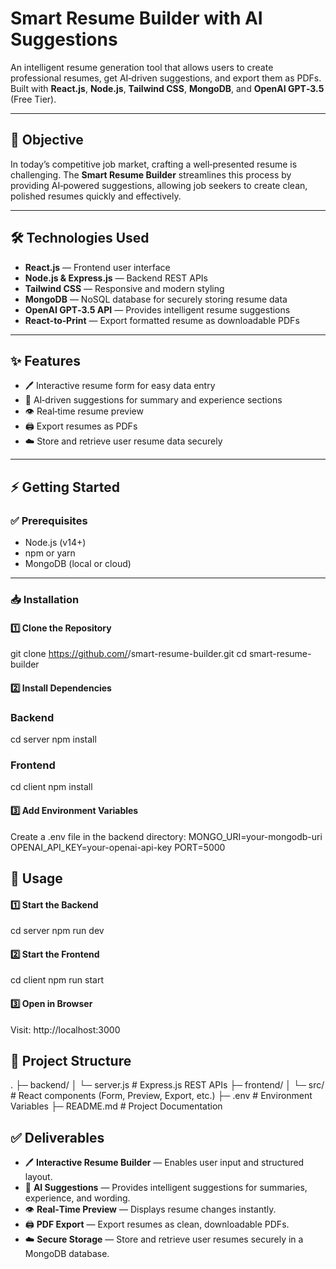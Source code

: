 # Smart Resume Builder with AI Suggestions

An intelligent resume generation tool that allows users to create professional resumes, get AI‑driven suggestions, and export them as PDFs.  
Built with **React.js**, **Node.js**, **Tailwind CSS**, **MongoDB**, and **OpenAI GPT‑3.5** (Free Tier).

---

## 🎯 Objective
In today’s competitive job market, crafting a well‑presented resume is challenging. The **Smart Resume Builder** streamlines this process by providing AI‑powered suggestions, allowing job seekers to create clean, polished resumes quickly and effectively.

---

## 🛠️ Technologies Used
- **React.js** — Frontend user interface
- **Node.js & Express.js** — Backend REST APIs
- **Tailwind CSS** — Responsive and modern styling
- **MongoDB** — NoSQL database for securely storing resume data
- **OpenAI GPT‑3.5 API** — Provides intelligent resume suggestions
- **React‑to‑Print** — Export formatted resume as downloadable PDFs

---

## ✨ Features
- 🖊️ Interactive resume form for easy data entry  
- 🧠 AI‑driven suggestions for summary and experience sections  
- 👁️ Real‑time resume preview  
- 🖨️ Export resumes as PDFs  
- ☁️ Store and retrieve user resume data securely

---

## ⚡️ Getting Started

### ✅ Prerequisites
- Node.js (v14+)  
- npm or yarn  
- MongoDB (local or cloud)

---

### 📥 Installation

#### 1️⃣ Clone the Repository

git clone https://github.com/<your-username>/smart-resume-builder.git
cd smart-resume-builder

#### 2️⃣ Install Dependencies

### Backend
cd server
npm install

### Frontend
cd client
npm install

#### 3️⃣ Add Environment Variables
Create a .env file in the backend directory:
MONGO_URI=your-mongodb-uri
OPENAI_API_KEY=your-openai-api-key
PORT=5000

## 🚀 Usage
#### 1️⃣ Start the Backend
cd server
npm run dev

#### 2️⃣ Start the Frontend
cd client
npm run start

#### 3️⃣ Open in Browser
Visit: http://localhost:3000

## 📂 Project Structure
.
├─ backend/
│  └─ server.js           # Express.js REST APIs
├─ frontend/
│  └─ src/                 # React components (Form, Preview, Export, etc.)
├─ .env                    # Environment Variables
├─ README.md               # Project Documentation

## ✅ Deliverables
- 🖊️ **Interactive Resume Builder** — Enables user input and structured layout.
- 🧠 **AI Suggestions** — Provides intelligent suggestions for summaries, experience, and wording.
- 👁️ **Real‑Time Preview** — Displays resume changes instantly.
- 🖨️ **PDF Export** — Export resumes as clean, downloadable PDFs.
- ☁️ **Secure Storage** — Store and retrieve user resumes securely in a MongoDB database.



